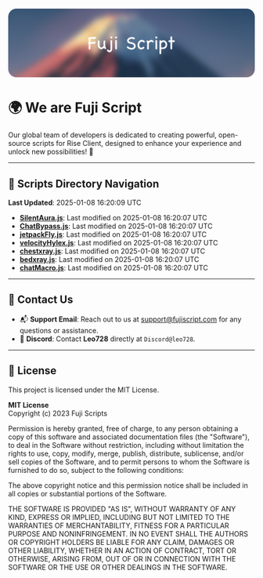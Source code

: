 ![Banner](.github/b.webp)

# 🌍 **We are Fuji Script**

Our global team of developers is dedicated to creating powerful, open-source scripts for Rise Client, designed to enhance your experience and unlock new possibilities! 🌟

---
<!-- SCRIPTS_NAVIGATION_START -->
## 📂 **Scripts Directory Navigation**

**Last Updated**: 2025-01-08 16:20:09 UTC

- **[SilentAura.js](scripts/SilentAura.js)**: Last modified on 2025-01-08 16:20:07 UTC
- **[ChatBypass.js](scripts/ChatBypass.js)**: Last modified on 2025-01-08 16:20:07 UTC
- **[jetpackFly.js](scripts/jetpackFly.js)**: Last modified on 2025-01-08 16:20:07 UTC
- **[velocityHylex.js](scripts/velocityHylex.js)**: Last modified on 2025-01-08 16:20:07 UTC
- **[chestxray.js](scripts/chestxray.js)**: Last modified on 2025-01-08 16:20:07 UTC
- **[bedxray.js](scripts/bedxray.js)**: Last modified on 2025-01-08 16:20:07 UTC
- **[chatMacro.js](scripts/chatMacro.js)**: Last modified on 2025-01-08 16:20:07 UTC

<!-- SCRIPTS_NAVIGATION_END -->

---

## 💬 **Contact Us**  
- 📬 **Support Email**: Reach out to us at [support@fujiscript.com](mailto:support@fujiscript.com) for any questions or assistance.  
- 💬 **Discord**: Contact **Leo728** directly at `Discord@leo728`.

---

## 📜 **License**

This project is licensed under the MIT License.  

**MIT License**  
Copyright (c) 2023 Fuji Scripts  

Permission is hereby granted, free of charge, to any person obtaining a copy of this software and associated documentation files (the "Software"), to deal in the Software without restriction, including without limitation the rights to use, copy, modify, merge, publish, distribute, sublicense, and/or sell copies of the Software, and to permit persons to whom the Software is furnished to do so, subject to the following conditions:  

The above copyright notice and this permission notice shall be included in all copies or substantial portions of the Software.  

THE SOFTWARE IS PROVIDED "AS IS", WITHOUT WARRANTY OF ANY KIND, EXPRESS OR IMPLIED, INCLUDING BUT NOT LIMITED TO THE WARRANTIES OF MERCHANTABILITY, FITNESS FOR A PARTICULAR PURPOSE AND NONINFRINGEMENT. IN NO EVENT SHALL THE AUTHORS OR COPYRIGHT HOLDERS BE LIABLE FOR ANY CLAIM, DAMAGES OR OTHER LIABILITY, WHETHER IN AN ACTION OF CONTRACT, TORT OR OTHERWISE, ARISING FROM, OUT OF OR IN CONNECTION WITH THE SOFTWARE OR THE USE OR OTHER DEALINGS IN THE SOFTWARE.  

